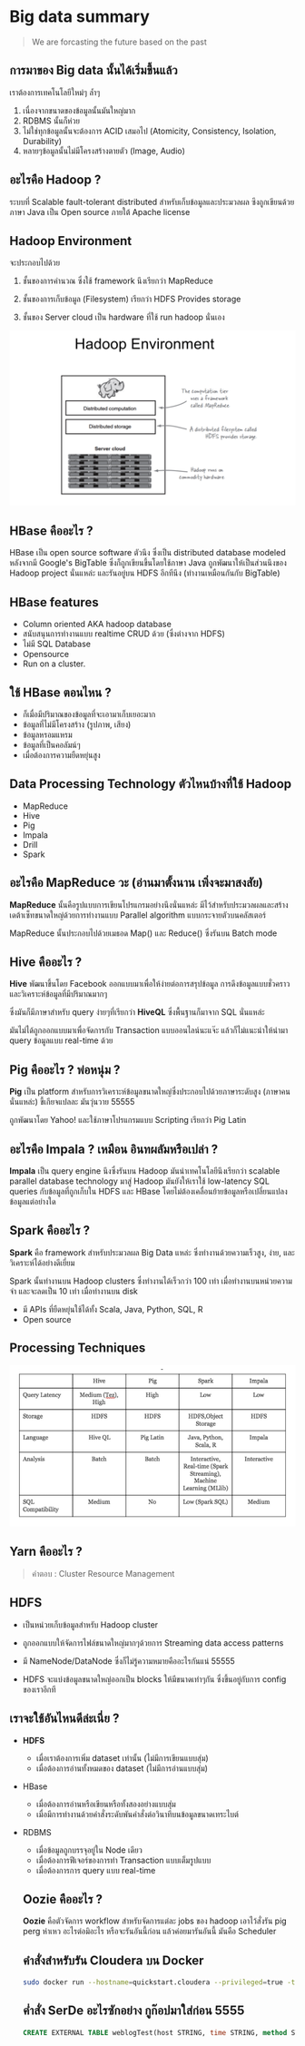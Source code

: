 # Big data summary

> We are forcasting the future based on the past

## การมาของ Big data นั้นได้เริ่มขึ้นแล้ว

เราต้องการเทคโนโลยีใหม่ๆ ล้ำๆ
1. เนื่องจากขนาดของข้อมูลนั้นมันใหญ่มาก
2. RDBMS นั้นก็ห่วย
3. ไม่ใช่ทุกข้อมูลนั้นจะต้องการ ACID เสมอไป (Atomicity, Consistency, Isolation, Durability)
4. หลายๆข้อมูลนั้นไม่มีโครงสร้างตายตัว (Image, Audio)

## อะไรคือ Hadoop ?

ระบบที่ Scalable fault-tolerant distributed สำหรับเก็บข้อมูลและประมวลผล ซึงถูกเขียนด้วยภาษา Java เป็น Open source ภายใต้ Apache license

## Hadoop Environment
จะประกอบไปด้วย

1.  ชั้นของการคำนวณ ซึ่งใช้ framework นึงเรียกว่า MapReduce

2. ชั้นของการเก็บข้อมูล (Filesystem) เรียกว่า HDFS Provides storage

3. ชั้นของ Server cloud เป็น hardware ที่ใช้ run hadoop นั่นเอง

![Hadoop Environment](https://github.com/madooding/bd_it_kmitl_summarization/blob/master/images/hadoop-environment.png)

## HBase คืออะไร ?

HBase เป็น open source software ตัวนึง ซึ่งเป็น distributed database modeled หลังจากมี Google's BigTable ซึ่งก็ถูกเขียนขึ้นโดยใช้ภาษา Java ถูกพัฒนาให้เป็นส่วนนึงของ Hadoop project นั่นแหล่ะ และรันอยู่บน HDFS อีกทีนึง (ทำงานเหมือนกันกับ BigTable)

## HBase features
- Column oriented AKA hadoop database
- สนับสนุนการทำงานแบบ realtime CRUD ด้วย (ซึ่งต่างจาก HDFS)
- ไม่มี SQL Database
- Opensource
- Run on a cluster.

## ใช้ HBase ตอนไหน ?
- ก็เมื่อมีปริมาณของข้อมูลที่จะเอามาเก็บเยอะมาก
- ข้อมูลที่ไม่มีโครงสร้าง (รูปภาพ, เสียง)
- ข้อมูลหรอมแหรม
- ข้อมูลที่เป็นคอลัมน์ๆ
- เมื่อต้องการความยืดหยุ่นสูง

## Data Processing Technology ตัวไหนบ้างที่ใช้ Hadoop

- MapReduce
- Hive
- Pig
- Impala
- Drill
- Spark

## อะไรคือ MapReduce วะ (อ่านมาตั้งนาน เพิ่งจะมาสงสัย)

**MapReduce** นั้นคือรูปแบบการเขียนโปรแกรมอย่างนึงนั่นแหล่ะ มีไว้สำหรับประมวลผลและสร้างเดต้าเซ็ทขนาดใหญ่ด้วยการทำงานแบบ  Parallel algorithm แบบกระจายตัวบนคลัสเตอร์

MapReduce นั้นประกอบไปด้วยเมธอด Map() และ Reduce() ซึ่งรันบน Batch mode

## Hive คืออะไร ?

**Hive** พัฒนาขึ้นโดย Facebook ออกแบบมาเพื่อให้ง่ายต่อการสรุปข้อมูล การดึงข้อมูลแบบชั่วคราวและวิเคราะห์ข้อมูลที่มีปริมาณมากๆ

ซึ่งมันก็มีภาษาสำหรับ query ง่ายๆที่เรียกว่า **HiveQL** ซึ่งพื้นฐานก็มาจาก SQL นั่นแหล่ะ

มันไม่ได้ถูกออกแบบมาเพื่อจัดการกับ Transaction แบบออนไลน์นะแจ๊ะ แล้วก็ไม่แนะนำให้นำมา query ข้อมูลแบบ real-time ด้วย

## Pig คืออะไร ? พ่อหนุ่ม ?

**Pig** เป็น platform สำหรับการวิเคราะห์ข้อมูลขนาดใหญ่ซึ่งประกอบไปด้วยภาษาระดับสูง (ภาษาคนนั่นแหล่ะ) ขี้เกียจแปลละ มันวุ่นวาย 55555

ถูกพัฒนาโดย Yahoo! และใช้ภาษาโปรแกรมแบบ Scripting เรียกว่า Pig Latin

## อะไรคือ Impala ? เหมือน อินทผลัมหรือเปล่า ?

**Impala** เป็น query engine นึงซึ่งรันบน Hadoop มันนำเทคโนโลยีนึงเรียกว่า scalable parallel database technology มาสู่ Hadoop มันยังให้เราใช้ low-latency SQL queries กับข้อมูลที่ถูกเก็บใน HDFS และ HBase โดยไม่ต้องเคลื่อนย้ายข้อมูลหรือเปลี่ยนแปลงข้อมูลแต่อย่างใด

## Spark คืออะไร ?

**Spark** คือ framework สำหรับประมวลผล Big Data แหล่ะ ซึ่งทำงานด้วยความเร็วสูง, ง่าย, และวิเคราะห์ได้อย่างดีเยี่ยม

Spark นั้นทำงานบน Hadoop clusters ซึ่งทำงานได้เร็วกว่า 100 เท่า เมื่อทำงานบนหน่วยความจำ และจะลดเป็น 10 เท่า เมื่อทำงานบน disk

- มี APIs ที่ยืดหยุ่นใช้ได้ทั้ง Scala, Java, Python, SQL, R
- Open source

## Processing Techniques

![Processing Techiques](https://github.com/madooding/bd_it_kmitl_summarization/blob/master/images/processing-techniques.png)

## Yarn คืออะไร ?
> คำตอบ : Cluster Resource Management

## HDFS
- เป็นหน่วยเก็บข้อมูลสำหรับ Hadoop cluster
- ถูกออกแบบให้จัดการไฟล์ขนาดใหญ่มากๆด้วยการ Streaming data access patterns

- มี NameNode/DataNode ซึ่งก็ไม่รู้ความหมายคืออะไรกันแน่ 55555

- HDFS จะแบ่งข้อมูลขนาดใหญ่ออกเป็น blocks ให้มีขนาดเท่าๆกัน ซึ่งขึ้นอยู่กับการ config ของเราอีกที

## เราจะใช้อันไหนดีล่ะเนี่ย ? 
- **HDFS**
  - เมื่อเราต้องการเพิ่ม dataset เท่านั้น (ไม่มีการเขียนแบบสุ่ม)
  - เมื่อต้องการอ่านทั้งหมดของ dataset (ไม่มีการอ่านแบบสุ่ม)
- HBase
  - เมื่อต้องการอ่านหรือเขียนหรือทั้งสองอย่างแบบสุ่ม
  - เมื่อมีการทำงานด้วยคำสั่งระดับพันคำสั่งต่อวินาทีบนข้อมูลขนาดเทระไบต์
- RDBMS
  - เมื่อข้อมูลถูกบรรจุอยู่ใน Node เดียว
  - เมื่อต้องการฟีเจอร์ของการทำ Transaction แบบเต็มรูปแบบ
  - เมื่อต้องการการ query แบบ real-time

  ## Oozie คืออะไร ?

  **Oozie** คือตัวจัดการ workflow สำหรับจัดการแต่ละ jobs ของ hadoop เอาไว้สั่งรัน pig perg ห่าเหว อะไรต่อมิอะไร หรือจะรันอันนี้ก่อน แล้วค่อยมารันอันนี้ มันคือ Scheduler

  ## คำสั่งสำหรับรัน Cloudera บน Docker

  ``` Bash
  sudo docker run --hostname=quickstart.cloudera --privileged=true -t -i -p 8888:8888 cloudera/quickstart /usr/bin/docker-quickstart
  ```

  ## ค่ำสั่ง SerDe อะไรซักอย่าง กูก๊อปมาใส่ก่อน 5555
  ``` SQL
  CREATE EXTERNAL TABLE weblogTest(host STRING, time STRING, method STRING, object STRING, size STRING )ROW FORMAT SERDE 'org.apache.hadoop.hive.contrib.serde2.RegexSerDe' WITH SERDEPROPERTIES ("input.regex" = "([^\\s]+) - - \\[(.+)\\] \"([^\\s]+) (/[^\\s]*) HTTP/[^\\s]+\" [^\\s]+ ([0-9]+)") STORED AS TextFile LOCATION "/user/cloudera/weblog"
  ```